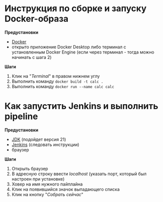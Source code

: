 # Инструкция по сборке и запуску Docker-образа 

**Предустановки**

- [Docker](https://docs.docker.com/engine/install/)
- открыто приложение Docker Desktop либо терминал с установленным Docker Engine (если через терминал - тогда можно начинать с шага 2)

**Шаги**

1. Клик на "*Terminal*" в правом нижнем углу
2. Выполнить команду `docker build -t calc .`
3. Выполнить команду `docker run --name calc calc`

# Как запустить Jenkins и выполнить pipeline

**Предустановки**

- [JDK](https://www.oracle.com/java/technologies/downloads/#java21) (подойдет версия 21)
- [Jenkins](https://www.jenkins.io/doc/book/installing/) (следовать инструкции)
- браузер

**Шаги**

1. Открыть браузер
2. В адресную строку ввести *localhost* (указать порт, который был настроен при установке)
3. Ховер на имя нужного пайплайна
4. Клик на появившийся значок выпадающего списка
5. Клик на кнопку "*Собрать сейчас*"